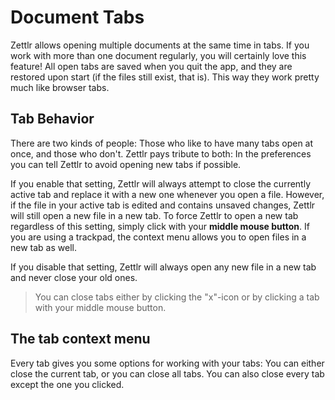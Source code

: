 # Document Tabs

Zettlr allows opening multiple documents at the same time in tabs. If you work with more than one document regularly, you will certainly love this feature! All open tabs are saved when you quit the app, and they are restored upon start (if the files still exist, that is). This way they work pretty much like browser tabs.

## Tab Behavior

There are two kinds of people: Those who like to have many tabs open at once, and those who don't. Zettlr pays tribute to both: In the preferences you can tell Zettlr to avoid opening new tabs if possible.

If you enable that setting, Zettlr will always attempt to close the currently active tab and replace it with a new one whenever you open a file. However, if the file in your active tab is edited and contains unsaved changes, Zettlr will still open a new file in a new tab. To force Zettlr to open a new tab regardless of this setting, simply click with your **middle mouse button**. If you are using a trackpad, the context menu allows you to open files in a new tab as well.

If you disable that setting, Zettlr will always open any new file in a new tab and never close your old ones.

> You can close tabs either by clicking the "x"-icon or by clicking a tab with your middle mouse button.

## The tab context menu

Every tab gives you some options for working with your tabs: You can either close the current tab, or you can close all tabs. You can also close every tab except the one you clicked.
